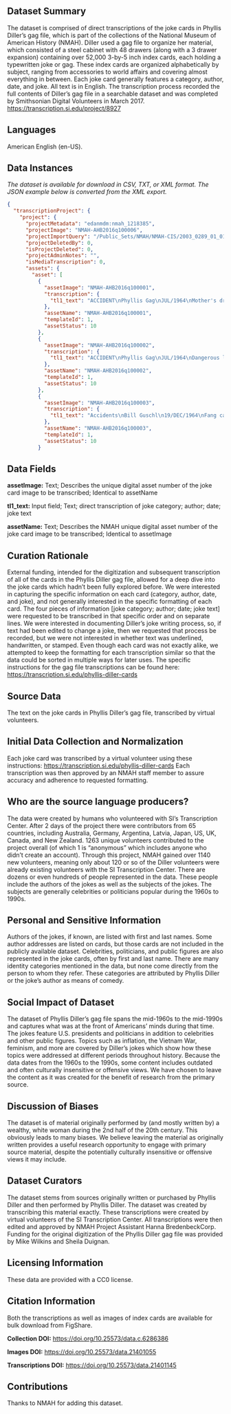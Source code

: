 ## Dataset Summary 

The dataset is comprised of direct transcriptions of the joke cards in Phyllis Diller’s gag file, which is part of the collections of the National Museum of American History (NMAH). Diller used a gag file to organize her material, which consisted of a steel cabinet with 48 drawers (along with a 3 drawer expansion) containing over 52,000 3-by-5 inch index cards, each holding a typewritten joke or gag. These index cards are organized alphabetically by subject, ranging from accessories to world affairs and covering almost everything in between. 
Each joke card generally features a category, author, date, and joke. All text is in English. The transcription process recorded the full contents of Diller’s gag file in a searchable dataset and was completed by Smithsonian Digital Volunteers in March 2017. 
https://transcription.si.edu/project/8927 

## Languages 

American English (en-US). 

## Data Instances 

*The dataset is available for download in CSV, TXT, or XML format. The JSON example below is converted from the XML export.*
```json
{ 
  "transcriptionProject": { 
    "project": { 
      "projectMetadata": "edanmdm:nmah_1218385", 
      "projectImage": "NMAH-AHB2016q100006", 
      "projectImportQuery": "/Public_Sets/NMAH/NMAH-CIS/2003_0289_01_01/Drawer01/01", 
      "projectDeletedBy": 0, 
      "isProjectDeleted": 0, 
      "projectAdminNotes": "", 
      "isMediaTranscription": 0, 
      "assets": { 
        "asset": [ 
          { 
            "assetImage": "NMAH-AHB2016q100001", 
            "transcription": { 
              "tl1_text": "ACCIDENT\nPhyllis Gag\nJUL/1964\nMother's driving -- Model T up the hill on 3 tires -- backing in filling station -- Hoover in car -- hit from back -- Dad in ditch passing on wrong side." 
            }, 
            "assetName": "NMAH-AHB2016q100001", 
            "templateId": 1, 
            "assetStatus": 10 
          }, 
          { 
            "assetImage": "NMAH-AHB2016q100002", 
            "transcription": { 
              "tl1_text": "ACCIDENT\nPhyllis Gag\nJUL/1964\nDangerous living is not new to me, you know -- I drive." 
            }, 
            "assetName": "NMAH-AHB2016q100002", 
            "templateId": 1, 
            "assetStatus": 10 
          }, 
          { 
            "assetImage": "NMAH-AHB2016q100003", 
            "transcription": { 
              "tl1_text": "Accidents\nBill Guschl\n19/DEC/1964\nFang came home late the other night and ran into the garage - Lucky he didn't have the car." 
            }, 
            "assetName": "NMAH-AHB2016q100003", 
            "templateId": 1, 
            "assetStatus": 10 
          }
```

## Data Fields 

**assetImage:** Text; Describes the unique digital asset number of the joke card image to be transcribed; Identical to assetName 

**tl1_text:** Input field; Text; direct transcription of joke category; author; date; joke text 

**assetName:** Text; Describes the NMAH unique digital asset number of the joke card image to be transcribed; Identical to assetImage 


## Curation Rationale 

External funding, intended for the digitization and subsequent transcription of all of the cards in the Phyllis Diller gag file, allowed for a deep dive into the joke cards which hadn’t been fully explored before. We were interested in capturing the specific information on each card (category, author, date, and joke), and not generally interested in the specific formatting of each card. The four pieces of information [joke category; author; date; joke text] were requested to be transcribed in that specific order and on separate lines. We were interested in documenting Diller’s joke writing process, so, if text had been edited to change a joke, then we requested that process be recorded, but we were not interested in whether text was underlined, handwritten, or stamped. Even though each card was not exactly alike, we attempted to keep the formatting for each transcription similar so that the data could be sorted in multiple ways for later uses. The specific instructions for the gag file transcriptions can be found here: https://transcription.si.edu/phyllis-diller-cards  


## Source Data 

The text on the joke cards in Phyllis Diller’s gag file, transcribed by virtual volunteers. 


## Initial Data Collection and Normalization 

Each joke card was transcribed by a virtual volunteer using these instructions: https://transcription.si.edu/phyllis-diller-cards Each transcription was then approved by an NMAH staff member to assure accuracy and adherence to requested formatting. 

## Who are the source language producers? 

The data were created by humans who volunteered with SI’s Transcription Center. After 2 days of the project there were contributors from 65 countries, including Australia, Germany, Argentina, Latvia, Japan, US, UK, Canada, and New Zealand. 1263 unique volunteers contributed to the project overall (of which 1 is “anonymous” which includes anyone who didn’t create an account). Through this project, NMAH gained over 1140 new volunteers, meaning only about 120 or so of the Diller volunteers were already existing volunteers with the SI Transcription Center. There are dozens or even hundreds of people represented in the data. These people include the authors of the jokes as well as the subjects of the jokes. The subjects are generally celebrities or politicians popular during the 1960s to 1990s. 

 ## Personal and Sensitive Information 

Authors of the jokes, if known, are listed with first and last names. Some author addresses are listed on cards, but those cards are not included in the publicly available dataset. Celebrities, politicians, and public figures are also represented in the joke cards, often by first and last name. There are many identity categories mentioned in the data, but none come directly from the person to whom they refer. These categories are attributed by Phyllis Diller or the joke’s author as means of comedy. 

## Social Impact of Dataset 

The dataset of Phyllis Diller’s gag file spans the mid-1960s to the mid-1990s and captures what was at the front of Americans’ minds during that time. The jokes feature U.S. presidents and politicians in addition to celebrities and other public figures. Topics such as inflation, the Vietnam War, feminism, and more are covered by Diller’s jokes which show how these topics were addressed at different periods throughout history. Because the data dates from the 1960s to the 1990s, some content includes outdated and often culturally insensitive or offensive views. We have chosen to leave the content as it was created for the benefit of research from the primary source. 

## Discussion of Biases 

The dataset is of material originally performed by (and mostly written by) a wealthy, white woman during the 2nd half of the 20th century. This obviously leads to many biases. We believe leaving the material as originally written provides a useful research opportunity to engage with primary source material, despite the potentially culturally insensitive or offensive views it may include. 

## Dataset Curators 

The dataset stems from sources originally written or purchased by Phyllis Diller and then performed by Phyllis Diller. The dataset was created by transcribing this material exactly. These transcriptions were created by virtual volunteers of the SI Transcription Center. All transcriptions were then edited and approved by NMAH Project Assistant Hanna BredenbeckCorp. Funding for the original digitization of the Phyllis Diller gag file was provided by Mike Wilkins and Sheila Duignan. 

## Licensing Information 

These data are provided with a CC0 license. 

## Citation Information 

Both the transcriptions as well as images of index cards are available for bulk download from FigShare.

**Collection DOI:** https://doi.org/10.25573/data.c.6286386

**Images DOI:** https://doi.org/10.25573/data.21401055

**Transcriptions DOI:** https://doi.org/10.25573/data.21401145

## Contributions 

Thanks to NMAH for adding this dataset. 

 
